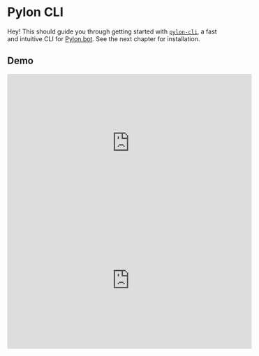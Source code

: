 # Pylon CLI

Hey! This should guide you through getting started with [`pylon-cli`](https://github.com/fjah/pylon-cli), a fast and intuitive CLI for [Pylon.bot](https://pylon.bot). See the next chapter for installation.

## Demo

<iframe width="560" height="315" src="https://www.youtube.com/embed/fl5-8b5Dx3I" frameborder="0" allow="accelerometer; autoplay; encrypted-media; gyroscope; picture-in-picture" allowfullscreen></iframe>
<iframe width="560" height="315" src="https://www.youtube.com/embed/t70yhVCci9E" frameborder="0" allow="accelerometer; autoplay; encrypted-media; gyroscope; picture-in-picture" allowfullscreen></iframe>
